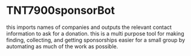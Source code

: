 # TNT7900sponsorBot
 this imports names of companies and outputs the relevant contact information to ask for a donation.
 this is a multi purpose tool for making finding, collecting, and getting sponsorships easier for a small group by automating as much of the work as possible.
